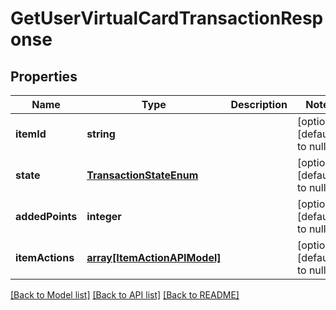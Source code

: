 # GetUserVirtualCardTransactionResponse

## Properties
Name | Type | Description | Notes
------------ | ------------- | ------------- | -------------
**itemId** | **string** |  | [optional] [default to null]
**state** | [**TransactionStateEnum**](TransactionStateEnum.md) |  | [optional] [default to null]
**addedPoints** | **integer** |  | [optional] [default to null]
**itemActions** | [**array[ItemActionAPIModel]**](ItemActionAPIModel.md) |  | [optional] [default to null]

[[Back to Model list]](../README.md#documentation-for-models) [[Back to API list]](../README.md#documentation-for-api-endpoints) [[Back to README]](../README.md)


